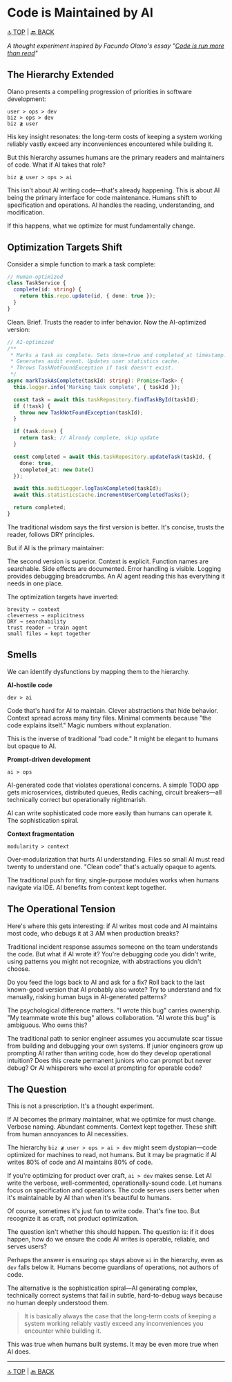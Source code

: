 # Code is Maintained by AI

[🔝 TOP](../README.md) | [🔙 BACK](./README.md)

_A thought experiment inspired by Facundo Olano's essay "[Code is run more than read](https://olano.dev/blog/code-is-run-more-than-read/)"_

## The Hierarchy Extended

Olano presents a compelling progression of priorities in software development:

```
user > ops > dev
biz > ops > dev
biz ≹ user
```

His key insight resonates: the long-term costs of keeping a system working reliably vastly exceed any inconveniences encountered while building it.

But this hierarchy assumes humans are the primary readers and maintainers of code. What if AI takes that role?

```
biz ≹ user > ops > ai
```

This isn't about AI writing code—that's already happening. This is about AI being the primary interface for code maintenance. Humans shift to specification and operations. AI handles the reading, understanding, and modification.

If this happens, what we optimize for must fundamentally change.

## Optimization Targets Shift

Consider a simple function to mark a task complete:

```typescript
// Human-optimized
class TaskService {
  complete(id: string) {
    return this.repo.update(id, { done: true });
  }
}
```

Clean. Brief. Trusts the reader to infer behavior. Now the AI-optimized version:

```typescript
// AI-optimized
/**
 * Marks a task as complete. Sets done=true and completed_at timestamp.
 * Generates audit event. Updates user statistics cache.
 * Throws TaskNotFoundException if task doesn't exist.
 */
async markTaskAsComplete(taskId: string): Promise<Task> {
  this.logger.info('Marking task complete', { taskId });

  const task = await this.taskRepository.findTaskById(taskId);
  if (!task) {
    throw new TaskNotFoundException(taskId);
  }

  if (task.done) {
    return task; // Already complete, skip update
  }

  const completed = await this.taskRepository.updateTask(taskId, {
    done: true,
    completed_at: new Date()
  });

  await this.auditLogger.logTaskCompleted(taskId);
  await this.statisticsCache.incrementUserCompletedTasks();

  return completed;
}
```

The traditional wisdom says the first version is better. It's concise, trusts the reader, follows DRY principles.

But if AI is the primary maintainer:

The second version is superior. Context is explicit. Function names are searchable. Side effects are documented. Error handling is visible. Logging provides debugging breadcrumbs. An AI agent reading this has everything it needs in one place.

The optimization targets have inverted:

```
brevity → context
cleverness → explicitness
DRY → searchability
trust reader → train agent
small files → kept together
```

## Smells

We can identify dysfunctions by mapping them to the hierarchy.

**AI-hostile code**

`dev > ai`

Code that's hard for AI to maintain. Clever abstractions that hide behavior. Context spread across many tiny files. Minimal comments because "the code explains itself." Magic numbers without explanation.

This is the inverse of traditional "bad code." It might be elegant to humans but opaque to AI.

**Prompt-driven development**

`ai > ops`

AI-generated code that violates operational concerns. A simple TODO app gets microservices, distributed queues, Redis caching, circuit breakers—all technically correct but operationally nightmarish.

AI can write sophisticated code more easily than humans can operate it. The sophistication spiral.

**Context fragmentation**

`modularity > context`

Over-modularization that hurts AI understanding. Files so small AI must read twenty to understand one. "Clean code" that's actually opaque to agents.

The traditional push for tiny, single-purpose modules works when humans navigate via IDE. AI benefits from context kept together.

## The Operational Tension

Here's where this gets interesting: if AI writes most code and AI maintains most code, who debugs it at 3 AM when production breaks?

Traditional incident response assumes someone on the team understands the code. But what if AI wrote it? You're debugging code you didn't write, using patterns you might not recognize, with abstractions you didn't choose.

Do you feed the logs back to AI and ask for a fix? Roll back to the last known-good version that AI probably also wrote? Try to understand and fix manually, risking human bugs in AI-generated patterns?

The psychological difference matters. "I wrote this bug" carries ownership. "My teammate wrote this bug" allows collaboration. "AI wrote this bug" is ambiguous. Who owns this?

The traditional path to senior engineer assumes you accumulate scar tissue from building and debugging your own systems. If junior engineers grow up prompting AI rather than writing code, how do they develop operational intuition? Does this create permanent juniors who can prompt but never debug? Or AI whisperers who excel at prompting for operable code?

## The Question

This is not a prescription. It's a thought experiment.

If AI becomes the primary maintainer, what we optimize for must change. Verbose naming. Abundant comments. Context kept together. These shift from human annoyances to AI necessities.

The hierarchy `biz ≹ user > ops > ai > dev` might seem dystopian—code optimized for machines to read, not humans. But it may be pragmatic if AI writes 80% of code and AI maintains 80% of code.

If you're optimizing for product over craft, `ai > dev` makes sense. Let AI write the verbose, well-commented, operationally-sound code. Let humans focus on specification and operations. The code serves users better when it's maintainable by AI than when it's beautiful to humans.

Of course, sometimes it's just fun to write code. That's fine too. But recognize it as craft, not product optimization.

The question isn't whether this should happen. The question is: if it does happen, how do we ensure the code AI writes is operable, reliable, and serves users?

Perhaps the answer is ensuring `ops` stays above `ai` in the hierarchy, even as `dev` falls below it. Humans become guardians of operations, not authors of code.

The alternative is the sophistication spiral—AI generating complex, technically correct systems that fail in subtle, hard-to-debug ways because no human deeply understood them.

> It is basically always the case that the long-term costs of keeping a system working reliably vastly exceed any inconveniences you encounter while building it.

This was true when humans built systems. It may be even more true when AI does.

---

[🔝 TOP](../README.md) | [🔙 BACK](./README.md)
